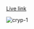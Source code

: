 [Live link](https://crypinformation.netlify.app/)


![cryp-1](https://user-images.githubusercontent.com/77166379/183308311-be13c681-21ad-4db8-9039-06456a2cab26.png)
